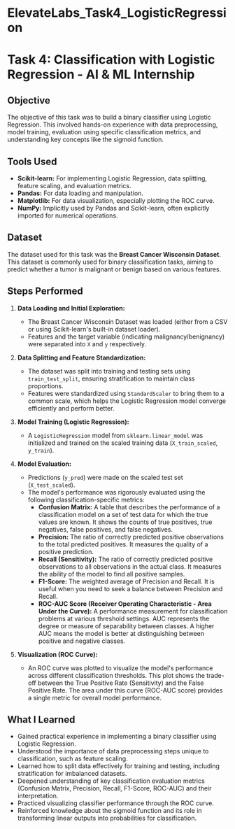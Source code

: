 # ElevateLabs_Task4_LogisticRegression
# Task 4: Classification with Logistic Regression - AI & ML Internship

## Objective
The objective of this task was to build a binary classifier using Logistic Regression. This involved hands-on experience with data preprocessing, model training, evaluation using specific classification metrics, and understanding key concepts like the sigmoid function.

## Tools Used
* **Scikit-learn:** For implementing Logistic Regression, data splitting, feature scaling, and evaluation metrics.
* **Pandas:** For data loading and manipulation.
* **Matplotlib:** For data visualization, especially plotting the ROC curve.
* **NumPy:** Implicitly used by Pandas and Scikit-learn, often explicitly imported for numerical operations.

## Dataset
The dataset used for this task was the **Breast Cancer Wisconsin Dataset**. This dataset is commonly used for binary classification tasks, aiming to predict whether a tumor is malignant or benign based on various features.

## Steps Performed

1.  **Data Loading and Initial Exploration:**
    * The Breast Cancer Wisconsin Dataset was loaded (either from a CSV or using Scikit-learn's built-in dataset loader).
    * Features and the target variable (indicating malignancy/benignancy) were separated into `X` and `y` respectively.

2.  **Data Splitting and Feature Standardization:**
    * The dataset was split into training and testing sets using `train_test_split`, ensuring stratification to maintain class proportions.
    * Features were standardized using `StandardScaler` to bring them to a common scale, which helps the Logistic Regression model converge efficiently and perform better.

3.  **Model Training (Logistic Regression):**
    * A `LogisticRegression` model from `sklearn.linear_model` was initialized and trained on the scaled training data (`X_train_scaled`, `y_train`).

4.  **Model Evaluation:**
    * Predictions (`y_pred`) were made on the scaled test set (`X_test_scaled`).
    * The model's performance was rigorously evaluated using the following classification-specific metrics:
        * **Confusion Matrix:** A table that describes the performance of a classification model on a set of test data for which the true values are known. It shows the counts of true positives, true negatives, false positives, and false negatives.
        * **Precision:** The ratio of correctly predicted positive observations to the total predicted positives. It measures the quality of a positive prediction.
        * **Recall (Sensitivity):** The ratio of correctly predicted positive observations to all observations in the actual class. It measures the ability of the model to find all positive samples.
        * **F1-Score:** The weighted average of Precision and Recall. It is useful when you need to seek a balance between Precision and Recall.
        * **ROC-AUC Score (Receiver Operating Characteristic - Area Under the Curve):** A performance measurement for classification problems at various threshold settings. AUC represents the degree or measure of separability between classes. A higher AUC means the model is better at distinguishing between positive and negative classes.

5.  **Visualization (ROC Curve):**
    * An ROC curve was plotted to visualize the model's performance across different classification thresholds. This plot shows the trade-off between the True Positive Rate (Sensitivity) and the False Positive Rate. The area under this curve (ROC-AUC score) provides a single metric for overall model performance.

## What I Learned
* Gained practical experience in implementing a binary classifier using Logistic Regression.
* Understood the importance of data preprocessing steps unique to classification, such as feature scaling.
* Learned how to split data effectively for training and testing, including stratification for imbalanced datasets.
* Deepened understanding of key classification evaluation metrics (Confusion Matrix, Precision, Recall, F1-Score, ROC-AUC) and their interpretation.
* Practiced visualizing classifier performance through the ROC curve.
* Reinforced knowledge about the sigmoid function and its role in transforming linear outputs into probabilities for classification.
